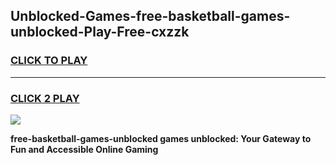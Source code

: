 
## Unblocked-Games-free-basketball-games-unblocked-Play-Free-cxzzk
<h3>
<a href="https://premium76.site?title=free-basketball-games-unblocked&ref=18A1">CLICK TO PLAY</a></h3>
<hr>

<h3>
<a href="https://premium76.site?title=free-basketball-games-unblocked&ref=18A1">CLICK 2 PLAY</a>
  
</h3>

<a href="https://premium76.site?title=free-basketball-games-unblocked&ref=18A1"><img src="https://clearcache.store/games.png"></a>


**free-basketball-games-unblocked games unblocked: Your Gateway to Fun and Accessible Online Gaming**
